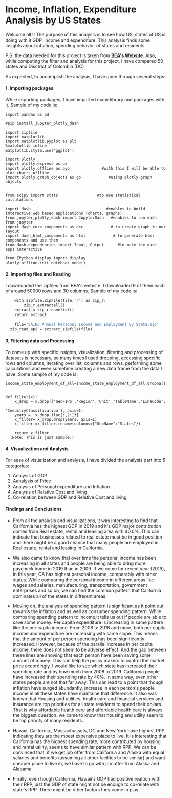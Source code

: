 # Income, Inflation, Expenditure Analysis by US States

Welcome all !! The purpose of this analysis is to see how US, states of US is doing with it GDP, income and expenditure. This analysis finds some insights about inflation, spending behavior of states and residents. 

P.S. the data needed for this project is taken from **[BEA's Website](https://apps.bea.gov/regional/downloadzip.cfm)**. Also, while computing the filter and analysis 
for this project, I have compared 50 states and Disctrict of Colombia (DC)

As expected, to accomplish the analysis, I have gone through several steps:

#### 1. Importing packages
While importing packages, I have imported many library and packages with it. Sample of my code is:
```
import pandas as pd

#pip install jupyter_plotly_dash

import zipfile
import matplotlib
import matplotlib.pyplot as plt
%matplotlib inline
matplotlib.style.use('ggplot')

import plotly
import plotly.express as px
import plotly.offline as pyo              #with this I will be able to plot charts offline
import plotly.graph_objects as go            #using plotly graph objects


from scipy import stats                 #to use statistical calculations

import dash                                 #enables to build interactive web based applications (charts, graphs)
from jupyter_plotly_dash import JupyterDash   #enables to run dash from jupyter
import dash_core_components as dcc            # to create graph in our layout 
import dash_html_components as html            # to generate html components and use them
from dash.dependencies import Input, Output      #to make the dash apps interactive

from IPython.display import display
plotly.offline.init_notebook_mode()
```
#### 2. Importing files and Reading
I downloaded the zipfiles from BEA's website. I downloaded 9 of them each of around 50000 rows and 30 columns.
Sample of my code is:
```def extract_zipfile(file):                        #extracting downloaded zipfiles
    with zipfile.ZipFile(file,'r') as zip_r:
        zip_r.extractall()
    extract = zip_r.namelist()
    return extract
    
    file='SAINC Annual Personal Income and Employment By State.zip'
  zip_read_api = extract_zipfile(file)
 ```
#### 3, Filtering data and Processing
To come up with specific insights, visualization, filtering and processing of datasets is necessary, so many times I used dropping, accessing specific rows and columns, iterating over list, columns and rows, performing some calculations and even sometime creating a new data frame from the data I have.
Some sample of my code is:
```
income_state_employment_df_all=income_state_employment_df_all.dropna()
----------------------------------

def filter(x):
    x_drop = x.drop(['GeoFIPS','Region','Unit','TableName','LineCode',
                                                               'IndustryClassification'], axis=1)
    years =  x_drop.iloc[:,2:13]
    x_filter= x_drop.drop(years, axis=1)
    x_filter =x_filter.rename(columns={"GeoName":"States"})
    
    return x_filter  
  (Note: This is just sample.)
   ```
#### 4. Visualization and Analysis
  
  For ease of visualization and analysis, I have divided the analysis part into 5 categories:
  1. Analysis of GDP
  2. Aanalysis of Price
  3. Analysis of Personal expenditure and Inflation
  4. Analysis of Relative Cost and living
  5. Co-relation between GDP and Relative Cost and living
  
 #### Findings and Conclusions
 
* From all the analysis and visualizations, it was interesting to find that California has the highest GDP in 2019 and it's GDP major contribution comes from Real estate, rental and leasing area with 40.0% .This can indicate that businesses related to real estate must be in good position and there might be a good chance that many people are employed in Real estate, rental and leasing in California.
 
* We also came to know that over time the personal income has been increasing in all states and people are being able to bring more paycheck home in 2019 than in 2009. If we come for recent year (2019), in this year, CA has highest personal income, comparably with other states. While comparing the personal income in different areas like wages and salaries, manufacturing, transportation, government enterprises and so on, we can find the common pattern that California dominates all of the states in different areas. 

* Moving on, the analysis of spending pattern is significant as it point out towards the inflation and as well as consumer spending pattern. While comparing spending pattern to income,it tells us out if people are able to save some money. Per capita expenditure is increasing in same pattern like the per capita income. From 2008 to 2018 and more, both per capita income and expenditure are increasing with same slope. This means that the amount of per person spending has been significantly increased. However, because of the parallel increase in per capita income, there does not seem to be adverse effect. And the gap between these lines are showing that each person have been saving some amount of money. This can help the policy makers to control the market price accordingly. I would like to see which state has increased their spending rate and by how much from 2008 to 2019. California people have increased their spending rate by 40%. In same way, even other states people are not that far away. This can lead to a point that though inflation have surged abundantly, increase in each person's people income in all these states have maintaine that difference. It also was known that Housing and utilities, health care and financial services and insurance are top priorities for all state residents to spend their dollars. That is why affordable health care and affordable health care is always the biggest question. we came to know that housing and utility seem to be top priority of many residents. 

* Hawaii, California , Massachussets, DC and New York have highest RPP indicating they are the moest expensive place to live. It is interesting that California has the highest spending rate, more contributed by housing and rental utility, seems to have similar pattern with RPP. We can be convinced that, if we get job offer from California and Alaska with equal salaries and benefits (assuming all other facilites to be similar) and want cheaper place to live in, we have to go with job offer from Alaska and Alabama.

* Finally, even hough California, Hawaii's GDP had positive realtion with their RPP, just the GDP of state might not be enough to co-relate with state's RPP. There might be other factors they come in play.


  
